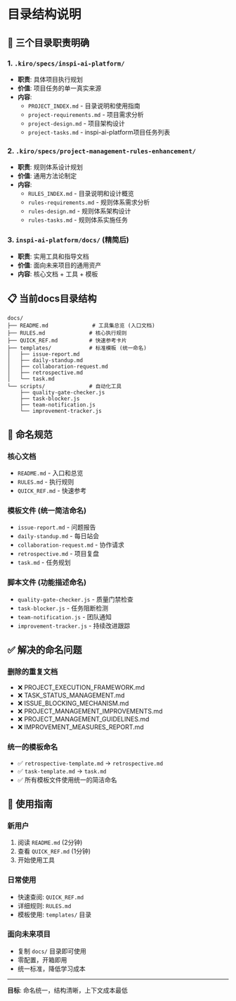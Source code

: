 # 目录结构说明

## 📁 三个目录职责明确

### 1. `.kiro/specs/inspi-ai-platform/`
- **职责**: 具体项目执行规划
- **价值**: 项目任务的单一真实来源
- **内容**: 
  - `PROJECT_INDEX.md` - 目录说明和使用指南
  - `project-requirements.md` - 项目需求分析
  - `project-design.md` - 项目架构设计
  - `project-tasks.md` - inspi-ai-platform项目任务列表

### 2. `.kiro/specs/project-management-rules-enhancement/`
- **职责**: 规则体系设计规划  
- **价值**: 通用方法论制定
- **内容**: 
  - `RULES_INDEX.md` - 目录说明和设计概览
  - `rules-requirements.md` - 规则体系需求分析
  - `rules-design.md` - 规则体系架构设计
  - `rules-tasks.md` - 规则体系实施任务

### 3. `inspi-ai-platform/docs/` (精简后)
- **职责**: 实用工具和指导文档
- **价值**: 面向未来项目的通用资产
- **内容**: 核心文档 + 工具 + 模板

## 📋 当前docs目录结构

```
docs/
├── README.md              # 工具集总览 (入口文档)
├── RULES.md              # 核心执行规则
├── QUICK_REF.md          # 快速参考卡片
├── templates/            # 标准模板 (统一命名)
│   ├── issue-report.md
│   ├── daily-standup.md
│   ├── collaboration-request.md
│   ├── retrospective.md
│   └── task.md
└── scripts/              # 自动化工具
    ├── quality-gate-checker.js
    ├── task-blocker.js
    ├── team-notification.js
    └── improvement-tracker.js
```

## 🎯 命名规范

### 核心文档
- `README.md` - 入口和总览
- `RULES.md` - 执行规则
- `QUICK_REF.md` - 快速参考

### 模板文件 (统一简洁命名)
- `issue-report.md` - 问题报告
- `daily-standup.md` - 每日站会
- `collaboration-request.md` - 协作请求
- `retrospective.md` - 项目复盘
- `task.md` - 任务规划

### 脚本文件 (功能描述命名)
- `quality-gate-checker.js` - 质量门禁检查
- `task-blocker.js` - 任务阻断检测
- `team-notification.js` - 团队通知
- `improvement-tracker.js` - 持续改进跟踪

## ✅ 解决的命名问题

### 删除的重复文档
- ❌ PROJECT_EXECUTION_FRAMEWORK.md
- ❌ TASK_STATUS_MANAGEMENT.md  
- ❌ ISSUE_BLOCKING_MECHANISM.md
- ❌ PROJECT_MANAGEMENT_IMPROVEMENTS.md
- ❌ PROJECT_MANAGEMENT_GUIDELINES.md
- ❌ IMPROVEMENT_MEASURES_REPORT.md

### 统一的模板命名
- ✅ `retrospective-template.md` → `retrospective.md`
- ✅ `task-template.md` → `task.md`
- ✅ 所有模板文件使用统一的简洁命名

## 🚀 使用指南

### 新用户
1. 阅读 `README.md` (2分钟)
2. 查看 `QUICK_REF.md` (1分钟)
3. 开始使用工具

### 日常使用
- 快速查阅: `QUICK_REF.md`
- 详细规则: `RULES.md`
- 模板使用: `templates/` 目录

### 面向未来项目
- 复制 `docs/` 目录即可使用
- 零配置，开箱即用
- 统一标准，降低学习成本

---

**目标**: 命名统一，结构清晰，上下文成本最低